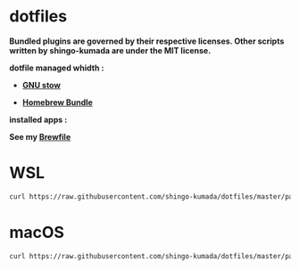 # dotfiles
**Bundled plugins are governed by their respective licenses. Other scripts written by shingo-kumada are under the MIT license.**

**dotfile managed whidth :**

- **[GNU stow](https://www.gnu.org/software/stow/)**

- **[Homebrew Bundle](https://github.com/Homebrew/homebrew-bundle)**

**installed apps :**

**See my [Brewfile](https://github.com/shingo-kumada/dotfiles/blob/master/Brewfile)**

# WSL

```sh
curl https://raw.githubusercontent.com/shingo-kumada/dotfiles/master/packages/script/bin/build/wsl_build
```

# macOS

```sh
curl https://raw.githubusercontent.com/shingo-kumada/dotfiles/master/packages/script/bin/build/mac_build
```
